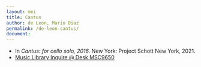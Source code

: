 ```yaml
---
layout: mei
title: Cantus
author: de Leon, Mario Diaz
permalink: /de-leon-cantus/
document:
---
```


- In *Cantus: for cello solo, 2016.* New York: Project Schott New York, 2021.
- <a href="https://tufts.primo.exlibrisgroup.com/permalink/01TUN_INST/1kc9gia/alma991018697967203851" target="_blank">Music Library Inquire @ Desk MSC9650</a>
